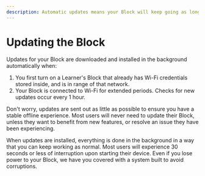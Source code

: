 ```yaml
---
description: Automatic updates means your Block will keep going as long as you do.
---
```


# Updating the Block

Updates for your Block are downloaded and installed in the background automatically when:

1. You first turn on a Learner's Block that already has Wi-Fi credentials stored inside, and is in range of that network.
2. Your Block is connected to Wi-Fi for extended periods. Checks for new updates occur every 1 hour.

Don't worry, updates are sent out as little as possible to ensure you have a stable offline experience. Most users will never need to update their Block, unless they want to benefit from new features, or resolve an issue they have been experiencing.&#x20;

When updates are installed, everything is done in the background in a way that you can keep working as normal. Most users will experience 30 seconds or less of interruption upon starting their device. Even if you lose power to your Block, we have you covered with a system built to avoid corruptions.&#x20;
